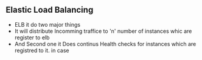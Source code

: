 ## Elastic Load Balancing
- ELB it do two major things 
- It will distribute Incomming traffice to 'n' number of instances whic are register to elb 
- And Second one it Does continus Health checks for instances which are registred to it. in case 